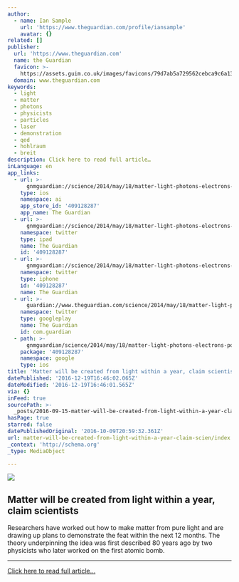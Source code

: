 ```yaml
---
author:
  - name: Ian Sample
    url: 'https://www.theguardian.com/profile/iansample'
    avatar: {}
related: []
publisher:
  url: 'https://www.theguardian.com'
  name: the Guardian
  favicon: >-
    https://assets.guim.co.uk/images/favicons/79d7ab5a729562cebca9c6a13c324f0e/32x32.ico
  domain: www.theguardian.com
keywords:
  - light
  - matter
  - photons
  - physicists
  - particles
  - laser
  - demonstration
  - qed
  - hohlraum
  - breit
description: Click here to read full article…
inLanguage: en
app_links:
  - url: >-
      gnmguardian://science/2014/may/18/matter-light-photons-electrons-positrons?contenttype=Article&source=applinks
    type: ios
    namespace: ai
    app_store_id: '409128287'
    app_name: The Guardian
  - url: >-
      gnmguardian://science/2014/may/18/matter-light-photons-electrons-positrons?contenttype=Article&source=twitter
    namespace: twitter
    type: ipad
    name: The Guardian
    id: '409128287'
  - url: >-
      gnmguardian://science/2014/may/18/matter-light-photons-electrons-positrons?contenttype=Article&source=twitter
    namespace: twitter
    type: iphone
    id: '409128287'
    name: The Guardian
  - url: >-
      guardian://www.theguardian.com/science/2014/may/18/matter-light-photons-electrons-positrons
    namespace: twitter
    type: googleplay
    name: The Guardian
    id: com.guardian
  - path: >-
      gnmguardian/science/2014/may/18/matter-light-photons-electrons-positrons?contenttype=Article&source=google
    package: '409128287'
    namespace: google
    type: ios
title: 'Matter will be created from light within a year, claim scientists'
datePublished: '2016-12-19T16:46:02.065Z'
dateModified: '2016-12-19T16:46:01.565Z'
via: {}
inFeed: true
sourcePath: >-
  _posts/2016-09-15-matter-will-be-created-from-light-within-a-year-claim-scien.md
hasPage: true
starred: false
datePublishedOriginal: '2016-10-09T20:59:32.361Z'
url: matter-will-be-created-from-light-within-a-year-claim-scien/index.html
_context: 'http://schema.org'
_type: MediaObject

---
```

<article style=""><img src="https://imgflo.herokuapp.com/graph/vahj1ThiexotieMo/f7d1e41b723f4996ec82e646cea047e4/noop.jpg?input=https%3A%2F%2Fi.guim.co.uk%2Fimg%2Fstatic%2Fsys-images%2FLifeandhealth%2FPix%2Fpictures%2F2009%2F10%2F23%2F1256296498769%2FSplit-laser-beam-001.jpg%3Fw%3D1200%26h%3D630%26q%3D55%26auto%3Dformat%26usm%3D12%26fit%3Dcrop%26bm%3Dnormal%26ba%3Dbottom%252Cleft%26blend64%3DaHR0cHM6Ly91cGxvYWRzLmd1aW0uY28udWsvMjAxNi8wNS8yNS9vdmVybGF5LWxvZ28tMTIwMC05MF9vcHQucG5n%26s%3D7aeadd665340df7be89e5dc4a8d24eb1" /><h1>Matter will be created from light within a year, claim scientists</h1><p>Researchers have worked out how to make matter from pure light and are drawing up plans to demonstrate the feat within the next 12 months. The theory underpinning the idea was first described 80 years ago by two physicists who later worked on the first atomic bomb.</p></article>

---

[Click here to read full article...][0]

[0]: https://www.theguardian.com/science/2014/may/18/matter-light-photons-electrons-positrons "Click here to read full article..."